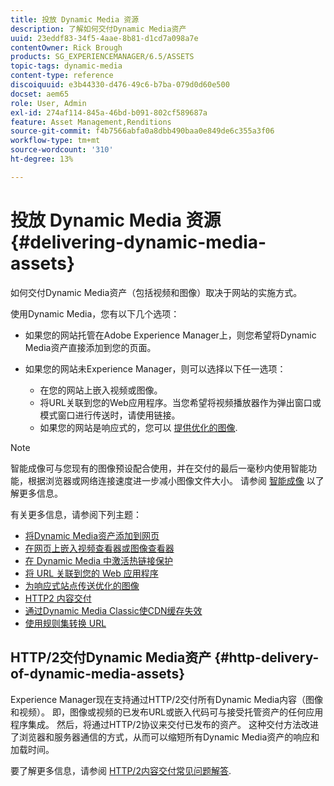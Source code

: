 ```yaml
---
title: 投放 Dynamic Media 资源
description: 了解如何交付Dynamic Media资产
uuid: 23eddf83-34f5-4aae-8b81-d1cd7a098a7e
contentOwner: Rick Brough
products: SG_EXPERIENCEMANAGER/6.5/ASSETS
topic-tags: dynamic-media
content-type: reference
discoiquuid: e3b44330-d476-49c6-b7ba-079d0d60e500
docset: aem65
role: User, Admin
exl-id: 274af114-845a-46bd-b091-802cf589687a
feature: Asset Management,Renditions
source-git-commit: f4b7566abfa0a8dbb490baa0e849de6c355a3f06
workflow-type: tm+mt
source-wordcount: '310'
ht-degree: 13%

---
```


# 投放 Dynamic Media 资源{#delivering-dynamic-media-assets}

如何交付Dynamic Media资产（包括视频和图像）取决于网站的实施方式。

使用Dynamic Media，您有以下几个选项：

* 如果您的网站托管在Adobe Experience Manager上，则您希望将Dynamic Media资产直接添加到您的页面。
* 如果您的网站未Experience Manager，则可以选择以下任一选项：

   * 在您的网站上嵌入视频或图像。
   * 将URL关联到您的Web应用程序。当您希望将视频播放器作为弹出窗口或模式窗口进行传送时，请使用链接。
   * 如果您的网站是响应式的，您可以 [提供优化的图像](/help/assets/responsive-site.md).

>[!NOTE]
>
>智能成像可与您现有的图像预设配合使用，并在交付的最后一毫秒内使用智能功能，根据浏览器或网络连接速度进一步减小图像文件大小。 请参阅 [智能成像](/help/assets/imaging-faq.md) 以了解更多信息。

有关更多信息，请参阅下列主题：

* [将Dynamic Media资产添加到网页](/help/assets/adding-dynamic-media-assets-to-pages.md)
* [在网页上嵌入视频查看器或图像查看器](/help/assets/embed-code.md)
* [在 Dynamic Media 中激活热链接保护](/help/assets/hotlink-protection.md)
* [将 URL 关联到您的 Web 应用程序](/help/assets/linking-urls-to-yourwebapplication.md)
* [为响应式站点传送优化的图像](/help/assets/responsive-site.md)
* [HTTP2 内容交付](/help/assets/http2.md)
* [通过Dynamic Media Classic使CDN缓存失效](/help/assets/invalidate-cdn-cache-dm-classic.md)
* [使用规则集转换 URL](/help/assets/using-rulesets-to-transform-urls.md)


## HTTP/2交付Dynamic Media资产 {#http-delivery-of-dynamic-media-assets}

Experience Manager现在支持通过HTTP/2交付所有Dynamic Media内容（图像和视频）。 即，图像或视频的已发布URL或嵌入代码可与接受托管资产的任何应用程序集成。 然后，将通过HTTP/2协议来交付已发布的资产。 这种交付方法改进了浏览器和服务器通信的方式，从而可以缩短所有Dynamic Media资产的响应和加载时间。

要了解更多信息，请参阅 [HTTP/2内容交付常见问题解答](/help/sites-administering/scene7-http2faq.md).
